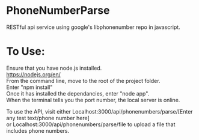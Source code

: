 # PhoneNumberParse
RESTful api service using google's libphonenumber repo in javascript.

# To Use:
Ensure that you have node.js installed.
<br>
https://nodejs.org/en/
<br>
From the command line, move to the root of the project folder.
<br>
Enter "npm install" <br>
Once it has installed the dependancies, enter "node app". <br>
When the terminal tells you the port number, the local server is online. <br>

To use the API, visit either Localhost:3000/api/phonenumbers/parse/[Enter any test text/phone number here]  <br>
or Localhost:3000/api/phonenumbers/parse/file to upload a file that includes phone numbers.
